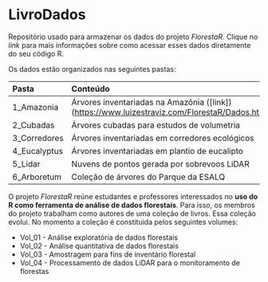 # LivroDados

Repositório usado para armazenar os dados do projeto *FlorestaR*. Clique no _link_ para mais informações sobre como acessar esses dados diretamente do seu código R.

Os dados estão organizados nas seguintes pastas:

| Pasta        | Conteúdo     |
|:-------------|:-------------|
| 1_Amazonia | Árvores inventariadas na Amazônia ([link])(https://www.luizestraviz.com/FlorestaR/Dados.html))|
| 2_Cubadas | Árvores cubadas para estudos de volumetria |
| 3_Corredores | Árvores inventariadas em corredores ecológicos |
| 4_Eucalyptus | Árvores inventariadas em plantio de eucalipto |
| 5_Lidar | Nuvens de pontos gerada por sobrevoos LiDAR |
| 6_Arboretum | Coleção de árvores do Parque da ESALQ |

O projeto *FlorestaR* reúne estudantes e professores interessados no **uso do R como ferramenta de análise de dados florestais**. Para isso, os membros do projeto trabalham como autores de uma coleção de livros. Essa coleção evolui. No momento a coleção é constituida pelos seguintes volumes:
* Vol_01 - Análise exploratória de dados florestais
* Vol_02 - Análise quantitativa de dados florestais
* Vol_03 - Amostragem para fins de inventário florestal
* Vol_04 - Processamento de dados LiDAR para o monitoramento de florestas
